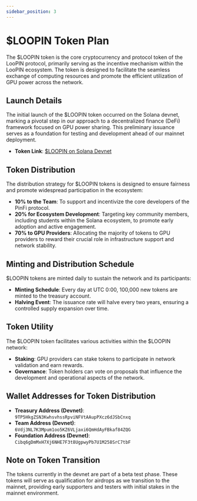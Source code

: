 ```yaml
---
sidebar_position: 3
---
```


# $LOOPIN Token Plan

The $LOOPIN token is the core cryptocurrency and protocol token of the LooPIN protocol, primarily serving as the incentive mechanism within the LooPIN ecosystem. The token is designed to facilitate the seamless exchange of computing resources and promote the efficient utilization of GPU power across the network.

## Launch Details

The initial launch of the $LOOPIN token occurred on the Solana devnet, marking a pivotal step in our approach to a decentralized finance (DeFi) framework focused on GPU power sharing. This preliminary issuance serves as a foundation for testing and development ahead of our mainnet deployment.

- **Token Link**: [$LOOPIN on Solana Devnet](https://explorer.solana.com/address/5NKinmhNiUyQbxXXBKJz6t3w4Emg2D43e4PWoajMNEv7?cluster=devnet)

## Token Distribution

The distribution strategy for $LOOPIN tokens is designed to ensure fairness and promote widespread participation in the ecosystem:

- **10% to the Team**: To support and incentivize the core developers of the PinFi protocol.
- **20% for Ecosystem Development**: Targeting key community members, including students within the Solana ecosystem, to promote early adoption and active engagement.
- **70% to GPU Providers**: Allocating the majority of tokens to GPU providers to reward their crucial role in infrastructure support and network stability.

## Minting and Distribution Schedule

$LOOPIN tokens are minted daily to sustain the network and its participants:

- **Minting Schedule**: Every day at UTC 0:00, 100,000 new tokens are minted to the treasury account.
- **Halving Event**: The issuance rate will halve every two years, ensuring a controlled supply expansion over time.

## Token Utility

The $LOOPIN token facilitates various activities within the $LOOPIN network:

- **Staking**: GPU providers can stake tokens to participate in network validation and earn rewards.
- **Governance**: Token holders can vote on proposals that influence the development and operational aspects of the network.

## Wallet Addresses for Token Distribution

- **Treasury Address (Devnet)**: `9TP5HkgZSN3KwhsvhssRpviNFVtAAupPXcz6dJSbCnxq`
- **Team Address (Devnet)**: `6Vdj3NL7K3Mpum1oo5KZ6VLjaxi6QmHdAyFBkaf84ZQG`
- **Foundation Address (Devnet)**: `Cibq6gDmMxH7Xj6NHE7F3t8UgpwyPb7U1M258SrC7tbF`

## Note on Token Transition

The tokens currently in the devnet are part of a beta test phase. These tokens will serve as qualification for airdrops as we transition to the mainnet, providing early supporters and testers with initial stakes in the mainnet environment.